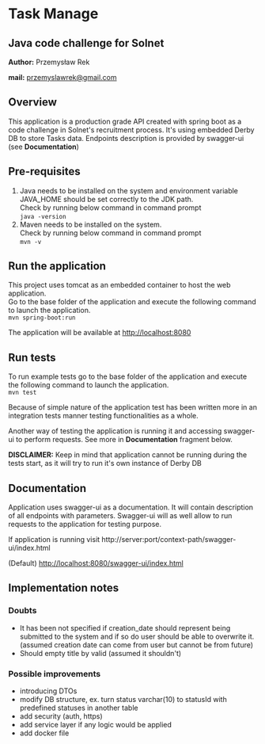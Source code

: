 # Task Manage
## Java code challenge for Solnet

__Author:__ Przemysław Rek

__mail:__ przemyslawrek@gmail.com

## Overview

This application is a production grade API created with spring boot as a code challenge in Solnet's recruitment process. It's using embedded Derby DB to store Tasks data. Endpoints description is provided by swagger-ui (see __Documentation__)

## Pre-requisites
1. Java needs to be installed on the system and environment variable JAVA_HOME should be set correctly to the JDK path.  
   Check by running below command in command prompt  
   `java -version`
2. Maven needs to be installed on the system.  
   Check by running below command in command prompt  
   `mvn -v`

## Run the application
This project uses tomcat as an embedded container to host the web application.  
Go to the base folder of the application and execute the following command to launch the application.  
`mvn spring-boot:run`

The application will be available at [http://localhost:8080](http://localhost:8080)

## Run tests
To run example tests go to the base folder of the application and execute the following command to launch the application.  
`mvn test`

Because of simple nature of the application test has been written more in an integration tests manner testing functionalities as a whole.

Another way of testing the application is running it and  accessing swagger-ui to perform requests. See more in __Documentation__ fragment below.

__DISCLAIMER:__ Keep in mind that application cannot be running during the tests start, as it will try to run it\'s own instance of Derby DB

## Documentation
Application uses swagger-ui as a documentation. It will contain description of all endpoints with parameters. Swagger-ui will as well allow to run requests to the application for testing purpose.

If application is running visit http://server:port/context-path/swagger-ui/index.html

(Default) [http://localhost:8080/swagger-ui/index.html](http://localhost:8080/swagger-ui/index.html)

## Implementation notes
### Doubts
- It has been not specified if creation_date should represent being submitted to the system and if so do user should be able to overwrite it. (assumed creation date can come from user but cannot be from future)
- Should empty title by valid (assumed it shouldn't)

### Possible improvements
- introducing DTOs
- modify DB structure, ex. turn status varchar(10) to statusId with predefined statuses in another table
- add security (auth, https)
- add service layer if any logic would be applied
- add docker file